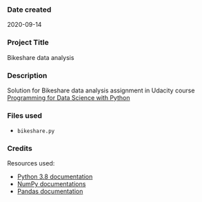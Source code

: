 ### Date created
2020-09-14

### Project Title
Bikeshare data analysis

### Description
Solution for Bikeshare data analysis assignment in Udacity course [Programming for Data Science with Python](https://www.udacity.com/course/programming-for-data-science-nanodegree--nd104)

### Files used

- `bikeshare.py`

### Credits
Resources used:
- [Python 3.8 documentation](https://docs.python.org/3.8/)
- [NumPy documentations](https://docs.scipy.org/doc/numpy-1.13.0/)
- [Pandas documentation](https://pandas.pydata.org/pandas-docs/stable/)


